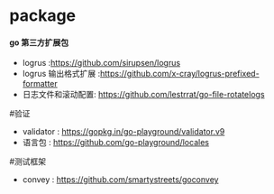 # package

#### go 第三方扩展包
* logrus :https://github.com/sirupsen/logrus
* logrus 输出格式扩展 :https://github.com/x-cray/logrus-prefixed-formatter
* 日志文件和滚动配置: https://github.com/lestrrat/go-file-rotatelogs

#验证
* validator : https://gopkg.in/go-playground/validator.v9
* 语言包 : https://github.com/go-playground/locales

#测试框架
* convey : https://github.com/smartystreets/goconvey
